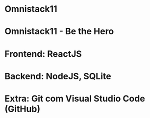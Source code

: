 # Omnistack11
# Omnistack11 - Be the Hero

# Frontend: ReactJS
# Backend: NodeJS, SQLite
# Extra: Git com Visual Studio Code (GitHub)
